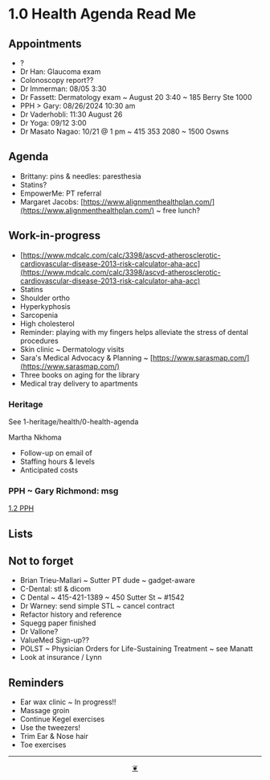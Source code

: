 # 1.0 Health Agenda Read Me

## Appointments

* ?
* Dr Han: Glaucoma exam
* Colonoscopy report??
* Dr Immerman: 08/05 3:30
* Dr Fassett: Dermatology exam ~ August 20 3:40 ~ 185 Berry Ste 1000
* PPH > Gary: 08/26/2024 10:30 am
* Dr Vaderhobli: 11:30 August 26
* Dr Yoga: 09/12 3:00
* Dr Masato Nagao: 10/21 @ 1 pm ~ 415 353 2080 ~ 1500 Oswns

## Agenda

* Brittany: pins & needles: paresthesia
* Statins?
* EmpowerMe: PT referral
* Margaret Jacobs: [https://www.alignmenthealthplan.com/](https://www.alignmenthealthplan.com/) ~ free lunch?

## Work-in-progress

* [https://www.mdcalc.com/calc/3398/ascvd-atherosclerotic-cardiovascular-disease-2013-risk-calculator-aha-acc](https://www.mdcalc.com/calc/3398/ascvd-atherosclerotic-cardiovascular-disease-2013-risk-calculator-aha-acc)
* Statins
* Shoulder ortho
* Hyperkyphosis
* Sarcopenia
* High cholesterol
* Reminder: playing with my fingers helps alleviate the stress of dental procedures
* Skin clinic ~ Dermatology visits
* Sara's Medical Advocacy & Planning ~ [https://www.sarasmap.com/](https://www.sarasmap.com/)
* Three books on aging for the library
* Medical tray delivery to apartments

### Heritage

See 1-heritage/health/0-health-agenda

Martha Nkhoma

* Follow-up on email of
* Staffing hours & levels
* Anticipated costs

### PPH ~ Gary Richmond: msg

<a href="" onclick="parent.location.hash=&quot;https://api.github.com/repos/theo-armour/agenda/contents/1-health/2-pph.md&quot;">1.2 PPH</a>

## Lists

## Not to forget

* Brian Trieu-Mallari ~ Sutter PT dude ~ gadget-aware
* C-Dental: stl & dicom
* C Dental ~ 415-421-1389 ~ 450 Sutter St ~ #1542
* Dr Warney: send simple STL ~ cancel contract
* Refactor history and reference
* Squegg paper finished
* Dr Vallone?
* ValueMed Sign-up??
* POLST ~ Physician Orders for Life-Sustaining Treatment ~ see Manatt
* Look at insurance / Lynn

## Reminders

* Ear wax clinic ~ In progress!!
* Massage groin
* Continue Kegel exercises
* Use the tweezers!
* Trim Ear & Nose hair
* Toe exercises

***

<center title="Hello! Click me to go up to the top"><a class="aDingbat" href="javascript:window.scrollTo(0,0);">❦</a></center>